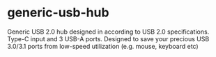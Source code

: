# generic-usb-hub
Generic USB 2.0 hub designed in according to USB 2.0 specifications. Type-C input and 3 USB-A ports. Designed to save your precious USB 3.0/3.1 ports from low-speed utilization (e.g. mouse, keyboard etc)
